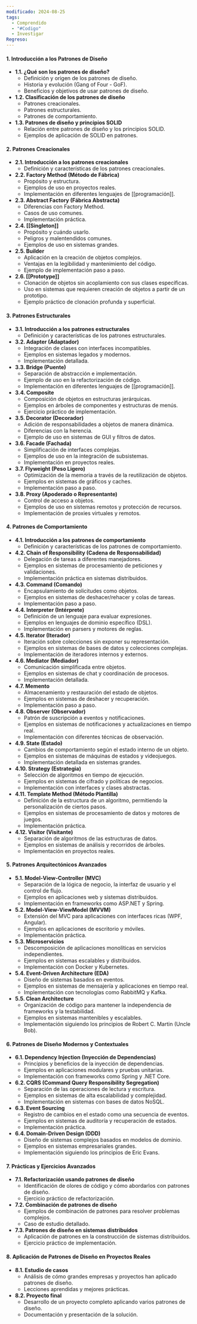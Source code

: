 ```yaml
---
modificado: 2024-08-25
tags:
  - Comprendido
  - "#Codigo"
  - Investigar
Regreso:
---
```

#### **1. Introducción a los Patrones de Diseño**

- **1.1. ¿Qué son los patrones de diseño?**
    - Definición y origen de los patrones de diseño.
    - Historia y evolución (Gang of Four - GoF).
    - Beneficios y objetivos de usar patrones de diseño.
- **1.2. Clasificación de los patrones de diseño**
    - Patrones creacionales.
    - Patrones estructurales.
    - Patrones de comportamiento.
- **1.3. Patrones de diseño y principios SOLID**
    - Relación entre patrones de diseño y los principios SOLID.
    - Ejemplos de aplicación de SOLID en patrones.

#### **2. Patrones Creacionales**

- **2.1. Introducción a los patrones creacionales**
    - Definición y características de los patrones creacionales.
- **2.2. Factory Method (Método de Fábrica)**
    - Propósito y estructura.
    - Ejemplos de uso en proyectos reales.
    - Implementación en diferentes lenguajes de [[programación]].
- **2.3. Abstract Factory (Fábrica Abstracta)**
    - Diferencias con Factory Method.
    - Casos de uso comunes.
    - Implementación práctica.
- **2.4. [[Singleton]]**
    - Propósito y cuándo usarlo.
    - Peligros y malentendidos comunes.
    - Ejemplos de uso en sistemas grandes.
- **2.5. Builder**
    - Aplicación en la creación de objetos complejos.
    - Ventajas en la legibilidad y mantenimiento del código.
    - Ejemplo de implementación paso a paso.
- **2.6. [[Prototype]]**
    - Clonación de objetos sin acoplamiento con sus clases específicas.
    - Uso en sistemas que requieren creación de objetos a partir de un prototipo.
    - Ejemplo práctico de clonación profunda y superficial.

#### **3. Patrones Estructurales**

- **3.1. Introducción a los patrones estructurales**
    - Definición y características de los patrones estructurales.
- **3.2. Adapter (Adaptador)**
    - Integración de clases con interfaces incompatibles.
    - Ejemplos en sistemas legados y modernos.
    - Implementación detallada.
- **3.3. Bridge (Puente)**
    - Separación de abstracción e implementación.
    - Ejemplo de uso en la refactorización de código.
    - Implementación en diferentes lenguajes de [[programación]].
- **3.4. Composite**
    - Composición de objetos en estructuras jerárquicas.
    - Ejemplos en árboles de componentes y estructuras de menús.
    - Ejercicio práctico de implementación.
- **3.5. Decorator (Decorador)**
    - Adición de responsabilidades a objetos de manera dinámica.
    - Diferencias con la herencia.
    - Ejemplo de uso en sistemas de GUI y filtros de datos.
- **3.6. Facade (Fachada)**
    - Simplificación de interfaces complejas.
    - Ejemplos de uso en la integración de subsistemas.
    - Implementación en proyectos reales.
- **3.7. Flyweight (Peso Ligero)**
    - Optimización de la memoria a través de la reutilización de objetos.
    - Ejemplos en sistemas de gráficos y caches.
    - Implementación paso a paso.
- **3.8. Proxy (Apoderado o Representante)**
    - Control de acceso a objetos.
    - Ejemplos de uso en sistemas remotos y protección de recursos.
    - Implementación de proxies virtuales y remotos.

#### **4. Patrones de Comportamiento**

- **4.1. Introducción a los patrones de comportamiento**
    - Definición y características de los patrones de comportamiento.
- **4.2. Chain of Responsibility (Cadena de Responsabilidad)**
    - Delegación de tareas a diferentes manejadores.
    - Ejemplos en sistemas de procesamiento de peticiones y validaciones.
    - Implementación práctica en sistemas distribuidos.
- **4.3. Command (Comando)**
    - Encapsulamiento de solicitudes como objetos.
    - Ejemplos en sistemas de deshacer/rehacer y colas de tareas.
    - Implementación paso a paso.
- **4.4. Interpreter (Intérprete)**
    - Definición de un lenguaje para evaluar expresiones.
    - Ejemplos en lenguajes de dominio específico (DSL).
    - Implementación en parsers y motores de reglas.
- **4.5. Iterator (Iterador)**
    - Iteración sobre colecciones sin exponer su representación.
    - Ejemplos en sistemas de bases de datos y colecciones complejas.
    - Implementación de iteradores internos y externos.
- **4.6. Mediator (Mediador)**
    - Comunicación simplificada entre objetos.
    - Ejemplos en sistemas de chat y coordinación de procesos.
    - Implementación detallada.
- **4.7. Memento**
    - Almacenamiento y restauración del estado de objetos.
    - Ejemplos en sistemas de deshacer y recuperación.
    - Implementación paso a paso.
- **4.8. Observer (Observador)**
    - Patrón de suscripción a eventos y notificaciones.
    - Ejemplos en sistemas de notificaciones y actualizaciones en tiempo real.
    - Implementación con diferentes técnicas de observación.
- **4.9. State (Estado)**
    - Cambios de comportamiento según el estado interno de un objeto.
    - Ejemplos en sistemas de máquinas de estados y videojuegos.
    - Implementación detallada en sistemas grandes.
- **4.10. Strategy (Estrategia)**
    - Selección de algoritmos en tiempo de ejecución.
    - Ejemplos en sistemas de cifrado y políticas de negocios.
    - Implementación con interfaces y clases abstractas.
- **4.11. Template Method (Método Plantilla)**
    - Definición de la estructura de un algoritmo, permitiendo la personalización de ciertos pasos.
    - Ejemplos en sistemas de procesamiento de datos y motores de juegos.
    - Implementación práctica.
- **4.12. Visitor (Visitante)**
    - Separación de algoritmos de las estructuras de datos.
    - Ejemplos en sistemas de análisis y recorridos de árboles.
    - Implementación en proyectos reales.

#### **5. Patrones Arquitectónicos Avanzados**

- **5.1. Model-View-Controller (MVC)**
    - Separación de la lógica de negocio, la interfaz de usuario y el control de flujo.
    - Ejemplos en aplicaciones web y sistemas distribuidos.
    - Implementación en frameworks como ASP.NET y Spring.
- **5.2. Model-View-ViewModel (MVVM)**
    - Extensión del MVC para aplicaciones con interfaces ricas (WPF, Angular).
    - Ejemplos en aplicaciones de escritorio y móviles.
    - Implementación práctica.
- **5.3. Microservicios**
    - Descomposición de aplicaciones monolíticas en servicios independientes.
    - Ejemplos en sistemas escalables y distribuidos.
    - Implementación con Docker y Kubernetes.
- **5.4. Event-Driven Architecture (EDA)**
    - Diseño de sistemas basados en eventos.
    - Ejemplos en sistemas de mensajería y aplicaciones en tiempo real.
    - Implementación con tecnologías como RabbitMQ y Kafka.
- **5.5. Clean Architecture**
    - Organización de código para mantener la independencia de frameworks y la testabilidad.
    - Ejemplos en sistemas mantenibles y escalables.
    - Implementación siguiendo los principios de Robert C. Martin (Uncle Bob).

#### **6. Patrones de Diseño Modernos y Contextuales**

- **6.1. Dependency Injection (Inyección de Dependencias)**
    - Principios y beneficios de la inyección de dependencias.
    - Ejemplos en aplicaciones modulares y pruebas unitarias.
    - Implementación con frameworks como Spring y .NET Core.
- **6.2. CQRS (Command Query Responsibility Segregation)**
    - Separación de las operaciones de lectura y escritura.
    - Ejemplos en sistemas de alta escalabilidad y complejidad.
    - Implementación en sistemas con bases de datos NoSQL.
- **6.3. Event Sourcing**
    - Registro de cambios en el estado como una secuencia de eventos.
    - Ejemplos en sistemas de auditoría y recuperación de estados.
    - Implementación práctica.
- **6.4. Domain-Driven Design (DDD)**
    - Diseño de sistemas complejos basados en modelos de dominio.
    - Ejemplos en sistemas empresariales grandes.
    - Implementación siguiendo los principios de Eric Evans.

#### **7. Prácticas y Ejercicios Avanzados**

- **7.1. Refactorización usando patrones de diseño**
    - Identificación de olores de código y cómo abordarlos con patrones de diseño.
    - Ejercicio práctico de refactorización.
- **7.2. Combinación de patrones de diseño**
    - Ejemplos de combinación de patrones para resolver problemas complejos.
    - Caso de estudio detallado.
- **7.3. Patrones de diseño en sistemas distribuidos**
    - Aplicación de patrones en la construcción de sistemas distribuidos.
    - Ejercicio práctico de implementación.

#### **8. Aplicación de Patrones de Diseño en Proyectos Reales**

- **8.1. Estudio de casos**
    - Análisis de cómo grandes empresas y proyectos han aplicado patrones de diseño.
    - Lecciones aprendidas y mejores prácticas.
- **8.2. Proyecto final**
    - Desarrollo de un proyecto completo aplicando varios patrones de diseño.
    - Documentación y presentación de la solución.